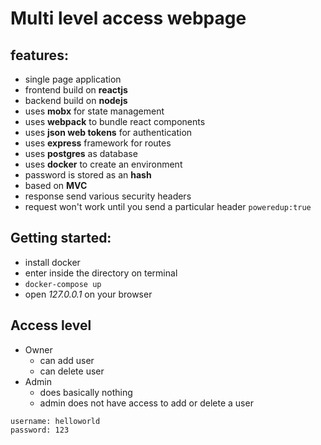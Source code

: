 # Multi level access webpage 
## features:
- single page application
- frontend build on **reactjs**
- backend build on **nodejs**
- uses **mobx** for state management
- uses **webpack** to bundle react components
- uses **json web tokens** for authentication
- uses **express** framework for routes
- uses **postgres** as database
- uses **docker** to create an environment
- password is stored as an **hash**
- based on **MVC** 
- response send various  security headers
- request won't work until you send a particular header `poweredup:true` 

## Getting started:
- install docker
- enter inside the directory on terminal 
- `docker-compose up`
- open *127.0.0.1* on your browser

## Access level
- Owner
  - can add user
  - can delete user
- Admin
  - does basically nothing
  - admin does not have access to add or delete a user

```
username: helloworld
password: 123
```
  